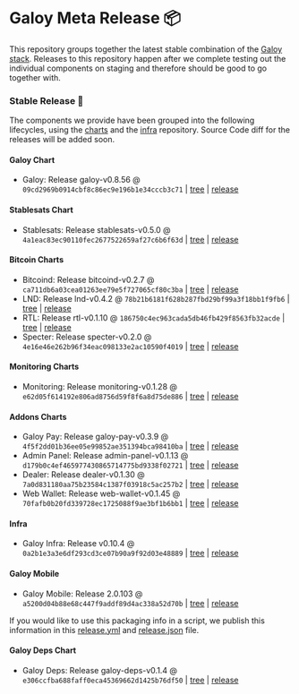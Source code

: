 # Galoy Meta Release 📦

This repository groups together the latest stable combination of the [Galoy stack](https://github.com/GaloyMoney/awesome-galoy#tech-components). 
Releases to this repository happen after we complete testing out the individual components on staging and therefore should be good to go together with.

### Stable Release 🎉

The components we provide have been grouped into the following lifecycles, using the [charts](https://github.com/GaloyMoney/charts) and the [infra](https://github.com/GaloyMoney/galoy-infra) repository. 
Source Code diff for the releases will be added soon.

#### Galoy Chart
- Galoy: Release galoy-v0.8.56 @ `09cd2969b0914cbf8c86ec9e196b1e34cccb3c71` | [tree](https://github.com/GaloyMoney/charts/tree/09cd2969b0914cbf8c86ec9e196b1e34cccb3c71/charts/galoy) | [release](https://github.com/GaloyMoney/charts/releases/tag/galoy-v0.8.56)

#### Stablesats Chart
- Stablesats: Release stablesats-v0.5.0 @ `4a1eac83ec90110fec2677522659af27c6b6f63d` | [tree](https://github.com/GaloyMoney/charts/tree/4a1eac83ec90110fec2677522659af27c6b6f63d/charts/stablesats) | [release](https://github.com/GaloyMoney/charts/releases/tag/stablesats-v0.5.0)

#### Bitcoin Charts
- Bitcoind: Release bitcoind-v0.2.7 @ `ca711db6a03cea01263ee79e5f727065cf80c3ba` | [tree](https://github.com/GaloyMoney/charts/tree/ca711db6a03cea01263ee79e5f727065cf80c3ba/charts/bitcoind) | [release](https://github.com/GaloyMoney/charts/releases/tag/bitcoind-v0.2.7)
- LND: Release lnd-v0.4.2 @ `78b21b6181f628b287fbd29bf99a3f18bb1f9fb6` | [tree](https://github.com/GaloyMoney/charts/tree/78b21b6181f628b287fbd29bf99a3f18bb1f9fb6/charts/lnd) | [release](https://github.com/GaloyMoney/charts/releases/tag/lnd-v0.4.2)
- RTL: Release rtl-v0.1.10 @ `186750c4ec963cada5db46fb429f8563fb32acde` | [tree](https://github.com/GaloyMoney/charts/tree/186750c4ec963cada5db46fb429f8563fb32acde/charts/rtl) | [release](https://github.com/GaloyMoney/charts/releases/tag/rtl-v0.1.10)
- Specter: Release specter-v0.2.0 @ `4e16e46e262b96f34eac098133e2ac10590f4019` | [tree](https://github.com/GaloyMoney/charts/tree/4e16e46e262b96f34eac098133e2ac10590f4019/charts/specter) | [release](https://github.com/GaloyMoney/charts/releases/tag/specter-v0.2.0)

#### Monitoring Charts
- Monitoring: Release monitoring-v0.1.28 @ `e62d05f614192e806ad8756d59f8f6a8d75de886` | [tree](https://github.com/GaloyMoney/charts/tree/e62d05f614192e806ad8756d59f8f6a8d75de886/charts/monitoring) | [release](https://github.com/GaloyMoney/charts/releases/tag/monitoring-v0.1.28)

#### Addons Charts
- Galoy Pay: Release galoy-pay-v0.3.9 @ `4f5f2dd01b36ee05e99852ae351394bca98410ba` | [tree](https://github.com/GaloyMoney/charts/tree/4f5f2dd01b36ee05e99852ae351394bca98410ba/charts/galoy-pay) | [release](https://github.com/GaloyMoney/charts/releases/tag/galoy-pay-v0.3.9)
- Admin Panel: Release admin-panel-v0.1.13 @ `d179b0c4ef465977430865714775bd9338f02721` | [tree](https://github.com/GaloyMoney/charts/tree/d179b0c4ef465977430865714775bd9338f02721/charts/admin-panel) | [release](https://github.com/GaloyMoney/charts/releases/tag/admin-panel-v0.1.13)
- Dealer: Release dealer-v0.1.30 @ `7a0d831180aa75b23584c1387f03918c5ac257b2` | [tree](https://github.com/GaloyMoney/charts/tree/7a0d831180aa75b23584c1387f03918c5ac257b2/charts/dealer) | [release](https://github.com/GaloyMoney/charts/releases/tag/dealer-v0.1.30)
- Web Wallet: Release web-wallet-v0.1.45 @ `70fafb0b20fd339728ec1725088f9ae3bf1b6bb1` | [tree](https://github.com/GaloyMoney/charts/tree/70fafb0b20fd339728ec1725088f9ae3bf1b6bb1/charts/web-wallet) | [release](https://github.com/GaloyMoney/charts/releases/tag/web-wallet-v0.1.45)

#### Infra

- Galoy Infra: Release v0.10.4 @ `0a2b1e3a3e6df293cd3ce07b90a9f92d03e48889` | [tree](https://github.com/GaloyMoney/galoy-infra/tree/0a2b1e3a3e6df293cd3ce07b90a9f92d03e48889) | [release](https://github.com/GaloyMoney/galoy-infra/releases/tag/v0.10.4)

#### Galoy Mobile

- Galoy Mobile: Release 2.0.103 @ `a5200d04b88e68c447f9addf89d4ac338a52d70b` | [tree](https://github.com/GaloyMoney/galoy-mobile/tree/a5200d04b88e68c447f9addf89d4ac338a52d70b) | [release](https://github.com/GaloyMoney/galoy-mobile/releases/tag/2.0.103)

If you would like to use this packaging info in a script, we publish this information in this [release.yml](./release.yml) and [release.json](./release.json) file.

#### Galoy Deps Chart
- Galoy Deps: Release galoy-deps-v0.1.4 @ `e306ccfba688faff0eca45369662d1425b76df50` | [tree](https://github.com/GaloyMoney/charts/tree/e306ccfba688faff0eca45369662d1425b76df50/charts/galoy-deps) | [release](https://github.com/GaloyMoney/charts/releases/tag/galoy-deps-v0.1.4)
